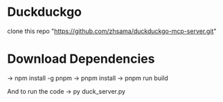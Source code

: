 # Duckduckgo

clone this repo "https://github.com/zhsama/duckduckgo-mcp-server.git"

# Download Dependencies 
-> npm install -g pnpm
-> pnpm install
-> pnpm run build

And to run the code
-> py duck_server.py

